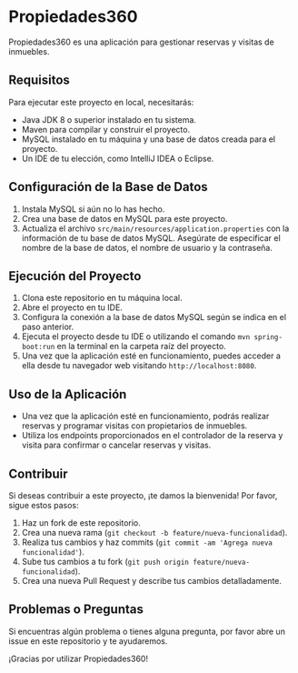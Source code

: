 
# Propiedades360

Propiedades360 es una aplicación para gestionar reservas y visitas de inmuebles.

## Requisitos

Para ejecutar este proyecto en local, necesitarás:

- Java JDK 8 o superior instalado en tu sistema.
- Maven para compilar y construir el proyecto.
- MySQL instalado en tu máquina y una base de datos creada para el proyecto.
- Un IDE de tu elección, como IntelliJ IDEA o Eclipse.

## Configuración de la Base de Datos

1. Instala MySQL si aún no lo has hecho.
2. Crea una base de datos en MySQL para este proyecto.
3. Actualiza el archivo `src/main/resources/application.properties` con la información de tu base de datos MySQL. Asegúrate de especificar el nombre de la base de datos, el nombre de usuario y la contraseña.

## Ejecución del Proyecto

1. Clona este repositorio en tu máquina local.
2. Abre el proyecto en tu IDE.
3. Configura la conexión a la base de datos MySQL según se indica en el paso anterior.
4. Ejecuta el proyecto desde tu IDE o utilizando el comando `mvn spring-boot:run` en la terminal en la carpeta raíz del proyecto.
5. Una vez que la aplicación esté en funcionamiento, puedes acceder a ella desde tu navegador web visitando `http://localhost:8080`.

## Uso de la Aplicación

- Una vez que la aplicación esté en funcionamiento, podrás realizar reservas y programar visitas con propietarios de inmuebles.
- Utiliza los endpoints proporcionados en el controlador de la reserva y visita para confirmar o cancelar reservas y visitas.

## Contribuir

Si deseas contribuir a este proyecto, ¡te damos la bienvenida! Por favor, sigue estos pasos:

1. Haz un fork de este repositorio.
2. Crea una nueva rama (`git checkout -b feature/nueva-funcionalidad`).
3. Realiza tus cambios y haz commits (`git commit -am 'Agrega nueva funcionalidad'`).
4. Sube tus cambios a tu fork (`git push origin feature/nueva-funcionalidad`).
5. Crea una nueva Pull Request y describe tus cambios detalladamente.

## Problemas o Preguntas

Si encuentras algún problema o tienes alguna pregunta, por favor abre un issue en este repositorio y te ayudaremos.

¡Gracias por utilizar Propiedades360!

